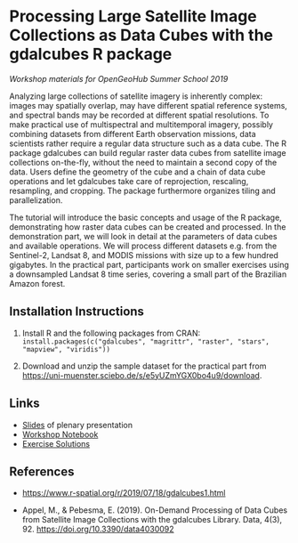 # Processing Large Satellite Image Collections as Data Cubes with the gdalcubes R package


*Workshop materials for OpenGeoHub Summer School 2019*

Analyzing large collections of satellite imagery is inherently complex: images may spatially overlap, may have different spatial reference systems, and spectral bands may be recorded at different spatial resolutions. To make practical use of multispectral and multitemporal imagery, possibly combining datasets from different Earth observation missions, data scientists rather require a regular data structure such as a data cube. The R package gdalcubes can build regular raster data cubes from satellite image collections on-the-fly, without the need to maintain a second copy of the data. Users define the geometry of the cube and a chain of data cube operations and let gdalcubes take care of reprojection, rescaling, resampling, and cropping. The package furthermore organizes tiling and parallelization.

The tutorial will introduce the basic concepts and usage of the R package, demonstrating how raster data cubes can be created and processed. In the demonstration part, we will look in detail at the parameters of data cubes and available operations. We will process different datasets e.g. from the Sentinel-2, Landsat 8, and MODIS missions with size up to a few hundred gigabytes. In the practical part, participants work on smaller exercises using a downsampled Landsat 8 time series, covering a small part of the Brazilian Amazon forest.

## Installation Instructions 

1. Install R and the following packages from CRAN: `install.packages(c("gdalcubes", "magrittr", "raster", "stars", "mapview", "viridis"))`

2. Download and unzip the sample dataset for the practical part from https://uni-muenster.sciebo.de/s/e5yUZmYGX0bo4u9/download.


## Links

- [Slides](https://github.com/appelmar/opengeohub_summerschool2019/blob/master/plenary_slides.pdf) of plenary presentation
- [Workshop Notebook](https://appelmar.github.io/opengeohub_summerschool2019/tutorial.html)
- [Exercise Solutions](https://github.com/appelmar/opengeohub_summerschool2019/blob/master/solutions.R)




## References

- https://www.r-spatial.org/r/2019/07/18/gdalcubes1.html

- Appel, M., & Pebesma, E. (2019). On-Demand Processing of Data Cubes from Satellite Image Collections with the gdalcubes Library. Data, 4(3), 92. https://doi.org/10.3390/data4030092

